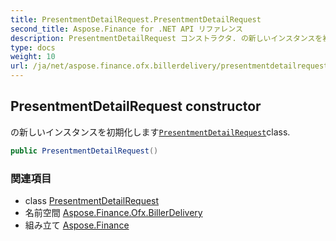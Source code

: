 ```yaml
---
title: PresentmentDetailRequest.PresentmentDetailRequest
second_title: Aspose.Finance for .NET API リファレンス
description: PresentmentDetailRequest コンストラクタ. の新しいインスタンスを初期化しますPresentmentDetailRequestclass.
type: docs
weight: 10
url: /ja/net/aspose.finance.ofx.billerdelivery/presentmentdetailrequest/presentmentdetailrequest/
---
```

## PresentmentDetailRequest constructor

の新しいインスタンスを初期化します[`PresentmentDetailRequest`](../)class.

```csharp
public PresentmentDetailRequest()
```

### 関連項目

* class [PresentmentDetailRequest](../)
* 名前空間 [Aspose.Finance.Ofx.BillerDelivery](../../presentmentdetailrequest/)
* 組み立て [Aspose.Finance](../../../)


